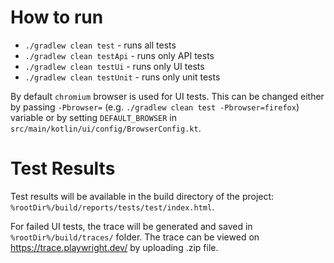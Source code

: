 # How to run

- `./gradlew clean test` - runs all tests
- `./gradlew clean testApi` - runs only API tests
- `./gradlew clean testUi` - runs only UI tests
- `./gradlew clean testUnit` - runs only unit tests

By default `chromium` browser is used for UI tests. This can be changed either by passing `-Pbrowser=` (e.g. `./gradlew clean test -Pbrowser=firefox`) variable or by setting `DEFAULT_BROWSER` in `src/main/kotlin/ui/config/BrowserConfig.kt`. 

# Test Results
Test results will be available in the build directory of the project: `%rootDir%/build/reports/tests/test/index.html`.

For failed UI tests, the trace will be generated and saved in `%rootDir%/build/traces/` folder. The trace can be viewed on https://trace.playwright.dev/ by uploading .zip file.
